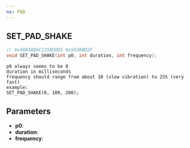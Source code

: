 ```yaml
---
ns: PAD
---
```

## SET_PAD_SHAKE

```c
// 0x48B3886C1358D0D5 0x5D38BD2F
void SET_PAD_SHAKE(int p0, int duration, int frequency);
```

```
p0 always seems to be 0
duration in milliseconds
frequency should range from about 10 (slow vibration) to 255 (very fast)
example:
SET_PAD_SHAKE(0, 100, 200);
```

## Parameters
* **p0**: 
* **duration**: 
* **frequency**: 

